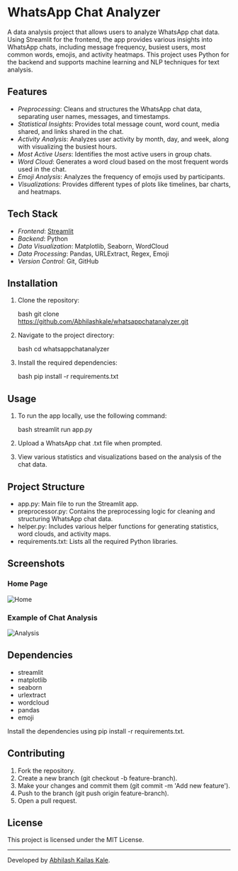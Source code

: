 # WhatsApp Chat Analyzer

A data analysis project that allows users to analyze WhatsApp chat data. Using Streamlit for the frontend, the app provides various insights into WhatsApp chats, including message frequency, busiest users, most common words, emojis, and activity heatmaps. This project uses Python for the backend and supports machine learning and NLP techniques for text analysis.

## Features

- *Preprocessing*: Cleans and structures the WhatsApp chat data, separating user names, messages, and timestamps.
- *Statistical Insights*: Provides total message count, word count, media shared, and links shared in the chat.
- *Activity Analysis*: Analyzes user activity by month, day, and week, along with visualizing the busiest hours.
- *Most Active Users*: Identifies the most active users in group chats.
- *Word Cloud*: Generates a word cloud based on the most frequent words used in the chat.
- *Emoji Analysis*: Analyzes the frequency of emojis used by participants.
- *Visualizations*: Provides different types of plots like timelines, bar charts, and heatmaps.

## Tech Stack

- *Frontend*: [Streamlit](https://streamlit.io/)
- *Backend*: Python
- *Data Visualization*: Matplotlib, Seaborn, WordCloud
- *Data Processing*: Pandas, URLExtract, Regex, Emoji
- *Version Control*: Git, GitHub

## Installation

1. Clone the repository:

    bash
    git clone https://github.com/Abhilashkale/whatsappchatanalyzer.git
    

2. Navigate to the project directory:

    bash
    cd whatsappchatanalyzer
    

3. Install the required dependencies:

    bash
    pip install -r requirements.txt
    

## Usage

1. To run the app locally, use the following command:

    bash
    streamlit run app.py
    

2. Upload a WhatsApp chat .txt file when prompted.

3. View various statistics and visualizations based on the analysis of the chat data.

## Project Structure

- app.py: Main file to run the Streamlit app.
- preprocessor.py: Contains the preprocessing logic for cleaning and structuring WhatsApp chat data.
- helper.py: Includes various helper functions for generating statistics, word clouds, and activity maps.
- requirements.txt: Lists all the required Python libraries.

## Screenshots

### Home Page
![Home](path/to/screenshot.png)

### Example of Chat Analysis
![Analysis](path/to/screenshot2.png)

## Dependencies

- streamlit
- matplotlib
- seaborn
- urlextract
- wordcloud
- pandas
- emoji

Install the dependencies using pip install -r requirements.txt.

## Contributing

1. Fork the repository.
2. Create a new branch (git checkout -b feature-branch).
3. Make your changes and commit them (git commit -m 'Add new feature').
4. Push to the branch (git push origin feature-branch).
5. Open a pull request.

## License

This project is licensed under the MIT License.

---

Developed by [Abhilash Kailas Kale](mailto:abhilashkale238@gmail.com).
